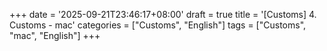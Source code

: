 +++
date = '2025-09-21T23:46:17+08:00'
draft = true
title = '[Customs] 4. Customs - mac'
categories = ["Customs", "English"]
tags = ["Customs", "mac", "English"]
+++
